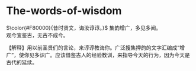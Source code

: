 # The-words-of-wisdom

  $\color{#F80000}{昔时贤文，诲汝谆谆。}$
集韵增广，多见多闻。  
观今宜鉴古，无古不成今。  

【解释】用以前圣贤们的言论，来谆谆教诲你。广泛搜集押韵的文字汇编成“增广”，使你见多识广。应该借鉴古人的经验教训，来指导今天的行为，因为今天是古代的延续。
